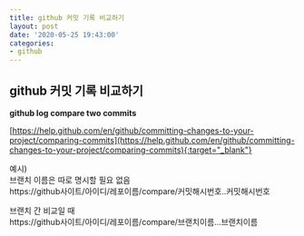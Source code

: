 ```yaml
---
title: github 커밋 기록 비교하기
layout: post
date: '2020-05-25 19:43:00'
categories:
- github
---
```


## github 커밋 기록 비교하기
**github log compare two commits**  

[https://help.github.com/en/github/committing-changes-to-your-project/comparing-commits](https://help.github.com/en/github/committing-changes-to-your-project/comparing-commits){:target="_blank"}  

예시)  
브랜치 이름은 따로 명시할 필요 없음  
https://github사이트/아이디/레포이름/compare/커밋해시번호..커밋해시번호  

브랜치 간 비교일 때  
https://github사이트/아이디/레포이름/compare/브랜치이름...브랜치이름  
